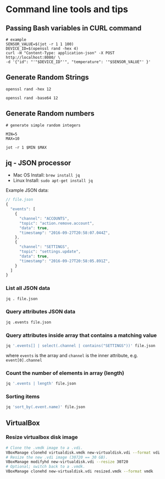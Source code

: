 # Command line tools and tips

## Passing Bash variables in CURL command

```
# example 
SENSOR_VALUE=$(jot -r 1 1 100)
DEVICE_ID=$(openssl rand -hex 4)
curl -H "Content-Type: application-json" -X POST http://localhost:8080/ \
-d '{"id": "'"$DEVICE_ID"'", "temperature": '"$SENSOR_VALUE"' }'
```

## Generate Random Strings

```
openssl rand -hex 12

openssl rand -base64 12
```

## Generate Random numbers

```
# generate simple random integers

MIN=5
MAX=10

jot -r 1 $MIN $MAX
```

## jq - JSON processor

* Mac OS Install: ```brew install jq```
* Linux Install: ```sudo apt-get install jq```

Example JSON data:

```javascript
// file.json
{
  "events": [
    {
      "channel": "ACCOUNTS",
      "topic": "action.remove.account",
      "data": true,
      "timestamp": "2016-09-27T20:58:07.044Z",
    },
    {
      "channel": "SETTINGS",
      "topic": "settings.update",
      "data": true,
      "timestamp": "2016-09-27T20:58:05.891Z",
    }    
  ]
}
```

### List all JSON data

```bash
jq . file.json
```

### Query attributes JSON data

```bash
jq .events file.json
```

### Query attributes inside array that contains a matching value

```bash
jq '.events[] | select(.channel | contains("SETTINGS"))' file.json
```
where ```events``` is the array and ```channel``` is the inner attribute, e.g. ```event[0].channel```

### Count the number of elements in array (length)

```bash
jq '.events | length' file.json
```

### Sorting items

```bash
jq 'sort_by(.event.name)' file.json

```

## VirtualBox

### Resize virtualbox disk image

```bash
# Clone the .vmdk image to a .vdi.
VBoxManage clonehd virtualdisk.vmdk new-virtualdisk.vdi --format vdi
# Resize the new .vdi image (30720 == 30 GB).
VBoxManage modifyhd new-virtualdisk.vdi --resize 30720
# Optional; switch back to a .vmdk.
VBoxManage clonehd new-virtualdisk.vdi resized.vmdk --format vmdk
```
